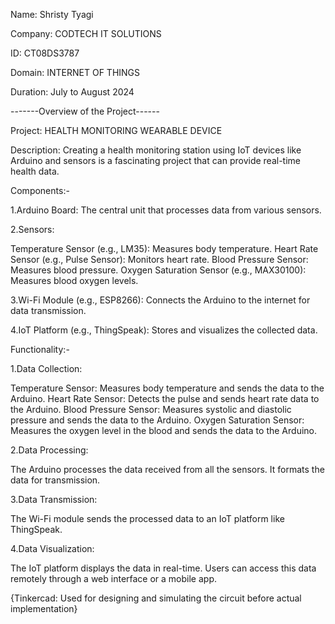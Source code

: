 Name: Shristy Tyagi 

Company: CODTECH IT SOLUTIONS

ID: CT08DS3787

Domain: INTERNET OF THINGS

Duration: July to August 2024

-------Overview of the Project------

Project: HEALTH MONITORING WEARABLE DEVICE

Description: Creating a health monitoring station using IoT devices like Arduino and sensors is a fascinating project that can provide real-time health data. 

Components:-

1.Arduino Board: The central unit that processes data from various sensors.

2.Sensors:

Temperature Sensor (e.g., LM35): Measures body temperature.
Heart Rate Sensor (e.g., Pulse Sensor): Monitors heart rate.
Blood Pressure Sensor: Measures blood pressure.
Oxygen Saturation Sensor (e.g., MAX30100): Measures blood oxygen levels.

3.Wi-Fi Module (e.g., ESP8266): Connects the Arduino to the internet for data transmission.

4.IoT Platform (e.g., ThingSpeak): Stores and visualizes the collected data.


Functionality:-

1.Data Collection:

Temperature Sensor: Measures body temperature and sends the data to the Arduino.
Heart Rate Sensor: Detects the pulse and sends heart rate data to the Arduino.
Blood Pressure Sensor: Measures systolic and diastolic pressure and sends the data to the Arduino.
Oxygen Saturation Sensor: Measures the oxygen level in the blood and sends the data to the Arduino.

2.Data Processing:

The Arduino processes the data received from all the sensors.
It formats the data for transmission.

3.Data Transmission:

The Wi-Fi module sends the processed data to an IoT platform like ThingSpeak.

4.Data Visualization:

The IoT platform displays the data in real-time.
Users can access this data remotely through a web interface or a mobile app.

{Tinkercad: Used for designing and simulating the circuit before actual implementation}

